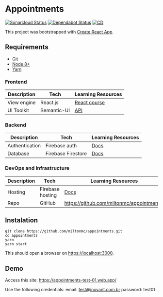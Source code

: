 # Appointments

[![Sonarcloud Status](https://sonarcloud.io/api/project_badges/measure?project=appointments&metric=alert_status)](https://sonarcloud.io/dashboard?id=appointments)
[![Dependabot Status](https://api.dependabot.com/badges/status?host=github&repo=miltonmc/appointments)](https://dependabot.com)
[![CD](https://github.com/miltonmc/appointments/workflows/CD/badge.svg)](https://github.com/miltonmc/appointments/actions?query=workflow%3ACD)

This project was bootstrapped with [Create React App](https://github.com/facebook/create-react-app).

## Requirements

- [Git](https://git-scm.com/downloads)
- [Node 8+](https://nodejs.org/en/download/)
- [Yarn](https://yarnpkg.com/en/docs/install)

### Frontend

| Description | Tech        | Learning Resources                                                  |
| ----------- | ----------- | ------------------------------------------------------------------- |
| View engine | React.js    | [React course](https://reacttraining.com/online/react-fundamentals) |
| UI Toolkit  | Semantic-UI | [API](https://react.semantic-ui.com)                                |

### Backend

| Description    | Tech               | Learning Resources                               |
| -------------- | ------------------ | ------------------------------------------------ |
| Authentication | Firebase auth      | [Docs](https://firebase.google.com/docs/auth/)   |
| Database       | Firebase Firestore | [Docs](https://cloud.google.com/firestore/docs/) |

### DevOps and Infrastructure

| Description | Tech             | Learning Resources                                |
| ----------- | ---------------- | ------------------------------------------------- |
| Hosting     | Firebase hosting | [Docs](https://firebase.google.com/docs/hosting/) |
| Repo        | GitHub           | <https://github.com/miltonmc/appointments/>       |

## Instalation

```shell
git clone https://github.com/miltonmc/appointments.git
cd appointments
yarn
yarn start
```

This should open a browser on <https://localhost:3000>.

## Demo

Access this site: <https://appointments-test-01.web.app/>

Use the following credentials:
email: test@inovant.com.br
password: test01
